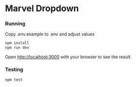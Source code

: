 # Marvel Dropdown

### Running

Copy .env.example to .env and adjust values

```bash
npm install
npm run dev
```

Open [http://localhost:3000](http://localhost:3000) with your browser to see the result.


### Testing

```bash
npm test
```

